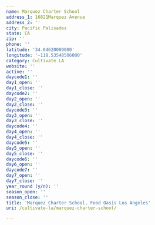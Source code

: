 ```yaml
---
name: Marquez Charter School
address_1: 16821Marquez Avenue
address_2: ''
city: Pacific Palisades
state: CA
zip: ''
phone: ''
latitude: '34.04620089000'
longitude: '-118.53548506000'
category: Cultivate LA
website: ''
active: ''
daycode1: ''
day1_open: ''
day1_close: ''
daycode2: ''
day2_open: ''
day2_close: ''
daycode3: ''
day3_open: ''
day3_close: ''
daycode4: ''
day4_open: ''
day4_close: ''
daycode5: ''
day5_open: ''
day5_close: ''
daycode6: ''
day6_open: ''
daycode7: ''
day7_open: ''
day7_close: ''
year_round (y/n): ''
season_open: ''
season_close: ''
title: 'Marquez Charter School, Food Oasis Los Angeles'
uri: /cultivate-la/marquez-charter-school/

---
```

